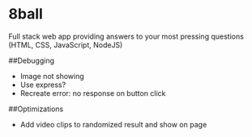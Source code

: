 # 8ball
Full stack web app providing answers to your most pressing questions (HTML, CSS, JavaScript, NodeJS)

##Debugging
- Image not showing
- Use express?
- Recreate error: no response on button click

##Optimizations
- Add video clips to randomized result and show on page
